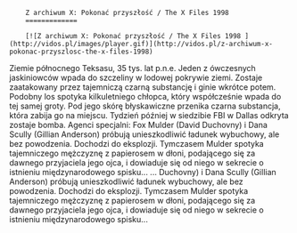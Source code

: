 
        Z archiwum X: Pokonać przyszłość / The X Files 1998 
        =============
        
        [![Z archiwum X: Pokonać przyszłość / The X Files 1998 ](http://vidos.pl/images/player.gif)](http://vidos.pl/z-archiwum-x-pokonac-przyszlosc-the-x-files-1998)
        
        
 Ziemie północnego Teksasu, 35 tys. lat p.n.e. Jeden z ówczesnych jaskiniowców wpada do szczeliny w lodowej pokrywie ziemi. Zostaje zaatakowany przez tajemniczą czarną substancję i ginie wkrótce potem. Podobny los spotyka kilkuletniego chłopca, który współcześnie wpada do tej samej groty. Pod jego skórę błyskawiczne przenika czarna substancja, która zabija go na miejscu. Tydzień później w siedzibie FBI w Dallas odkryta zostaje bomba. Agenci specjalni: Fox Mulder (David Duchovny) i Dana Scully (Gillian Anderson) próbują unieszkodliwić ładunek wybuchowy, ale bez powodzenia. Dochodzi do eksplozji. Tymczasem Mulder spotyka tajemniczego mężczyznę z papierosem w dłoni, podającego się za dawnego przyjaciela jego ojca, i dowiaduje się od niego w sekrecie o istnieniu międzynarodowego spisku...   ... Duchovny) i Dana Scully (Gillian Anderson) próbują unieszkodliwić ładunek wybuchowy, ale bez powodzenia. Dochodzi do eksplozji. Tymczasem Mulder spotyka tajemniczego mężczyznę z papierosem w dłoni, podającego się za dawnego przyjaciela jego ojca, i dowiaduje się od niego w sekrecie o istnieniu międzynarodowego spisku...
    